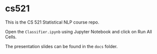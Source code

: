 # cs521

This is the CS 521 Statistical NLP course repo.

Open the `Classifier.ipynb` using Jupyter Notebook and click on Run All Cells.

The presentation slides can be found in the `docs` folder.

